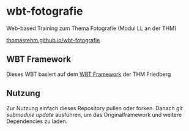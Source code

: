 # wbt-fotografie
Web-based Training zum Thema Fotografie (Modul LL an der THM)

[thomasrehm.github.io/wbt-fotografie](http://thomasrehm.github.io/wbt-fotografie)

## WBT Framework
Dieses WBT basiert auf dem [WBT Framework](https://scm.thm.de/wbtframework/wbtframework/source/17b3e34551cdac8a59f4274898073fd40a7415d1:) der THM Friedberg

## Nutzung
Zur Nutzung einfach dieses Repository pullen oder forken.
Danach *git submodule update* ausführen, um das Originalframework und weitere Dependencies zu laden.

